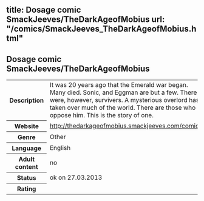 title: Dosage comic SmackJeeves/TheDarkAgeofMobius
url: "/comics/SmackJeeves_TheDarkAgeofMobius.html"
---
Dosage comic SmackJeeves/TheDarkAgeofMobius
-----------------------------------------

<table class="comicinfo">
<tr>
<th>Description</th><td>It was 20 years ago that the Emerald war began. Many died. Sonic, and Eggman are but a few. There were, however, survivers. A mysterious overlord has taken over much of the world. There are those who oppose him. This is the story of one.</td>
</tr>
<tr>
<th>Website</th><td><a href="http://thedarkageofmobius.smackjeeves.com/comics/">http://thedarkageofmobius.smackjeeves.com/comics/</a></td>
</tr>
<tr>
<th>Genre</th><td>Other</td>
</tr>
<tr>
<th>Language</th><td>English</td>
</tr>
<tr>
<th>Adult content</th><td>no</td>
</tr>
<tr>
<th>Status</th><td>ok on 27.03.2013</td>
</tr>
<tr>
<th>Rating</th><td><div class="g-plusone" data-size="standard" data-annotation="bubble"
 data-href="http://thedarkageofmobius.smackjeeves.com/comics/"></div></td>
</tr>
</table>
<script type="text/javascript">
  (function() {
    var po = document.createElement('script'); po.type = 'text/javascript'; po.async = true;
    po.src = 'https://apis.google.com/js/plusone.js';
    var s = document.getElementsByTagName('script')[0]; s.parentNode.insertBefore(po, s);
  })();
</script>
